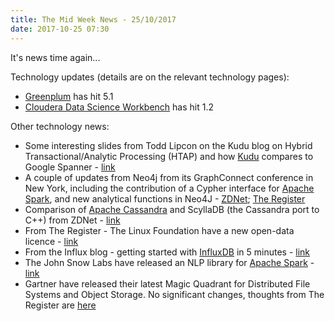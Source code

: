```yaml
---
title: The Mid Week News - 25/10/2017
date: 2017-10-25 07:30
---
```

It's news time again...
<!--more-->

Technology updates (details are on the relevant technology pages):

* [Greenplum](/technologies/greenplum/) has hit 5.1
* [Cloudera Data Science Workbench](/technologies/cloudera-data-science-workbench/) has hit 1.2

Other technology news:

* Some interesting slides from Todd Lipcon on the Kudu blog on Hybrid Transactional/Analytic Processing (HTAP) and how [Kudu](/technologies/apache-kudu/) compares to Google Spanner - [link](https://kudu.apache.org/2017/10/23/nosql-kudu-spanner-slides.html)
* A couple of updates from Neo4j from its GraphConnect conference in New York, including the contribution of a Cypher interface for [Apache Spark](/technologies/apache-spark/), and new analytical functions in Neo4J - [ZDNet](http://www.zdnet.com/article/sparkier-faster-more-graph-databases-and-neo4j-moving-on/); [The Register](https://www.theregister.co.uk/2017/10/24/neo4j_native_graph_platform/) 
* Comparison of [Apache Cassandra](/technologies/apache-cassandra/) and ScyllaDB (the Cassandra port to C++) from ZDNet - [link](http://www.zdnet.com/article/a-rock-and-a-hard-place-between-scylladb-and-cassandra/)
* From The Register - The Linux Foundation have a new open-data licence - [link](https://www.theregister.co.uk/2017/10/23/linux_foundation_community_data_license_agreement/)
* From the Influx blog - getting started with [InfluxDB](/technologies/influxdb/) in 5 minutes - [link](https://www.influxdata.com/blog/zero-awesome-in-5-minutes/)
* The John Snow Labs have released an NLP library for [Apache Spark](/technologies/apache-spark/) - [link](https://databricks.com/blog/2017/10/19/introducing-natural-language-processing-library-apache-spark.html)
* Gartner have released their latest Magic Quadrant for Distributed File Systems and Object Storage. No significant changes, thoughts from The Register are [here](https://www.theregister.co.uk/2017/10/19/gartner_2017_object_storage_magic_quadrant/) 